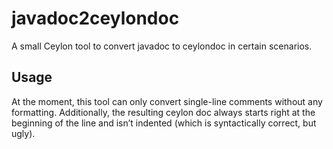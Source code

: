 javadoc2ceylondoc
=================

A small Ceylon tool to convert javadoc to ceylondoc in certain scenarios.

Usage
-----

At the moment, this tool can only convert single-line comments without any formatting. Additionally, the resulting ceylon doc always starts right at the beginning of the line and isn’t indented (which is syntactically correct, but ugly).
